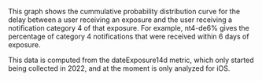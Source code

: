 This graph shows the cummulative probability distribution curve for the delay between a user receiving an exposure and the user receiving a notification category 4 of that exposure. For example, nt4-de6% gives the percentage of category 4 notifications that were received within 6 days of exposure. 

This data is computed from the dateExposure14d metric, which only started being collected in 2022, and at the moment is only analyzed for iOS.

